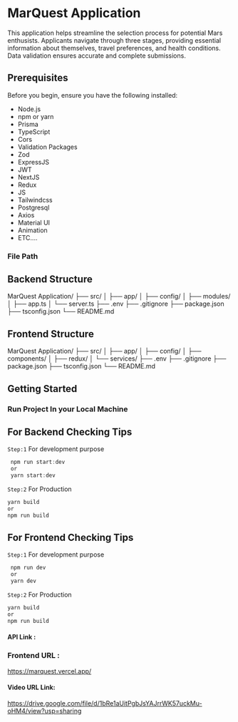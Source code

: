 # MarQuest Application

This application helps streamline the selection process for potential Mars enthusists. Applicants navigate through three stages, providing essential information about themselves, travel preferences, and health conditions. Data validation ensures accurate and complete submissions.

## Prerequisites

Before you begin, ensure you have the following installed:

- Node.js
- npm or yarn
- Prisma
- TypeScript
- Cors
- Validation Packages
- Zod
- ExpressJS
- JWT
- NextJS
- Redux
- JS
- Tailwindcss
- Postgresql
- Axios
- Material UI
- Animation
- ETC....

### File Path

## Backend Structure

MarQuest Application/
├── src/
│ ├── app/
│ ├── config/
│ ├── modules/
│ ├── app.ts
│ └── server.ts
├── .env
├── .gitignore
├── package.json
├── tsconfig.json
└── README.md

## Frontend Structure

MarQuest Application/
├── src/
│ ├── app/
│ ├── config/
│ ├── components/
│ ├── redux/
│ └── services/
├── .env
├── .gitignore
├── package.json
├── tsconfig.json
└── README.md

## Getting Started

### Run Project In your Local Machine

## For Backend Checking Tips

`Step:1` For development purpose

```typescript
 npm run start:dev
 or
 yarn start:dev
```

`Step:2` For Production

```typescript
yarn build
or
npm run build
```

## For Frontend Checking Tips

`Step:1` For development purpose

```typescript
 npm run dev
 or
 yarn dev
```

`Step:2` For Production

```typescript
yarn build
or
npm run build
```

#### API Link :

### Frontend URL :

https://marquest.vercel.app/

#### Video URL Link:

https://drive.google.com/file/d/1bRe1aUitPgbJsYAJrrWK57uckMu-oHM4/view?usp=sharing
